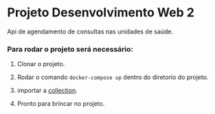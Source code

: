 # Projeto Desenvolvimento Web 2

Api de agendamento de consultas nas unidades de saúde.

### Para rodar o projeto será necessário:

1. Clonar o projeto.

2. Rodar o comando `docker-compose up` dentro do diretorio do projeto.

3. importar a [collection](https://www.getpostman.com/collections/5369f4115098ab2a3667).

4. Pronto para brincar no projeto.

